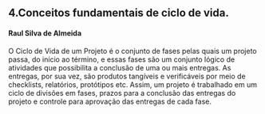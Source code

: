 ## 4.Conceitos fundamentais de ciclo de vida.
#### Raul Silva de Almeida

O Ciclo de Vida de um Projeto é o conjunto de fases pelas quais um projeto passa, do início ao término, 
e essas fases são um conjunto lógico de atividades que possibilita a conclusão de uma ou mais entregas. 
As entregas, por sua vez, são produtos tangíveis e verificáveis por meio de checklists, relatórios, protótipos etc.
Assim, um projeto é trabalhado em um ciclo de divisões em fases, prazos para a conclusão das entregas do projeto e controle
para aprovação das entregas de cada fase.
